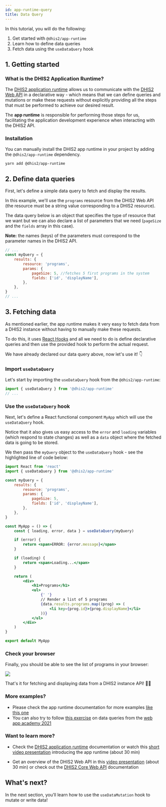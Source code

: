 ```yaml
---
id: app-runtime-query
title: Data Query
---
```


In this tutorial, you will do the following:

1. Get started with `@dhis2/app-runtime`
2. Learn how to define data queries
3. Fetch data using the `useDataQuery` hook

## 1. Getting started

### What is the DHIS2 Application Runtime?

The [DHIS2 application runtime](/docs/app-runtime/getting-started) allows us to communicate with the [DHIS2 Web API](https://docs.dhis2.org/en/develop/using-the-api/dhis-core-version-master/metadata.html#webapi_browsing_the_web_api) in a declarative way - which means that we can define queries and mutations or make these requests without explicitly providing all the steps that must be performed to achieve our desired result.

The **app runtime** is responsible for performing those steps for us, facilitating the application development experience when interacting with the DHIS2 API.

### Installation

You can manually install the DHIS2 app runtime in your project by adding the `@dhis2/app-runtime` dependency.

```shell
yarn add @dhis2/app-runtime
```

## 2. Define data queries

First, let's define a simple data query to fetch and display the results.

In this example, we'll use the `programs` resource from the DHIS2 Web API (the resource must be a string value corresponding to a DHIS2 resource).

The data query below is an object that specifies the type of resource that we want but we can also declare a list of parameters that we need (`pageSize` and the `fields` array in this case).

**Note:** the names (keys) of the parameters must correspond to the parameter names in the DHIS2 API.

```jsx title="src/App.js"
// ...
const myQuery = {
    results: {
        resource: 'programs',
        params: {
            pageSize: 5, //fetches 5 first programs in the system
            fields: ['id', 'displayName'],
        },
    },
}
// ...
```

## 3. Fetching data

As mentioned earlier, the app runtime makes it very easy to fetch data from a DHIS2 instance without having to manually make these requests.

To do this, it uses [React Hooks](https://reactjs.org/docs/hooks-intro.html) and all we need to do is define declarative queries and then use the provided hook to perform the actual request.

We have already declared our data query above, now let's use it! 👇

### Import `useDataQuery`

Let's start by importing the `useDataQuery` hook from the `@dhis2/app-runtime`:

```jsx title="src/App.js"
import { useDataQuery } from '@dhis2/app-runtime'
// ...
```

### Use the `useDataQuery` hook

Next, let's define a React functional component `MyApp` which will use the `useDataQuery` hook.

Notice that it also gives us easy access to the `error` and `loading` variables (which respond to state changes) as well as a `data` object where the fetched data is going to be stored.

We then pass the `myQuery` object to the `useDataQuery` hook - see the highlighted line of code below:

```jsx {15} title="src/App.js"
import React from 'react'
import { useDataQuery } from '@dhis2/app-runtime'

const myQuery = {
    results: {
        resource: 'programs',
        params: {
            pageSize: 5,
            fields: ['id', 'displayName'],
        },
    },
}

const MyApp = () => {
    const { loading, error, data } = useDataQuery(myQuery)

    if (error) {
        return <span>ERROR: {error.message}</span>
    }

    if (loading) {
        return <span>Loading...</span>
    }

    return (
        <div>
            <h1>Programs</h1>
            <ul>
                {' '}
                // Render a list of 5 programs
                {data.results.programs.map((prog) => (
                    <li key={prog.id}>{prog.displayName}</li>
                ))}
            </ul>
        </div>
    )
}

export default MyApp
```

### Check your browser

Finally, you should be able to see the list of programs in your browser:

![](./assets/app-runtime-data-query.png)

That's it for fetching and displaying data from a DHIS2 instance API! 👏🏽

### More examples?

-   Please check the app runtime documentation for more examples [like this one](https://github.com/dhis2/app-runtime/blob/master/examples/cra/src/components/IndicatorList.js)
-   You can also try to follow [this exercise](https://github.com/dhis2/academy-web-app-dev-2021/tree/main/workshop-1/04-app-runtime/query) on data queries from the [web app academy 2021](/events/academy-workshops-2021)

### Want to learn more?

-   Check the [DHIS2 application runtime](/docs/app-runtime/getting-started) documentation or watch this [short video presentation](https://youtu.be/pvIppH5plMU?list=PLo6Seh-066Rze0f3zo-mIRRueKdhw4Vnm&t=54) introducing the app runtime (about 30 min)

-   Get an overview of the DHIS2 Web API in this [video presentation](https://youtu.be/F95LTzAzESQ?list=PLo6Seh-066Rze0f3zo-mIRRueKdhw4Vnm) (about 30 min) or check out the [DHIS2 Core Web API](https://docs.dhis2.org/en/develop/using-the-api/dhis-core-version-master/introduction.html) documentation

## What's next?

In the next section, you’ll learn how to use the `useDataMutation` hook to mutate or write data!
